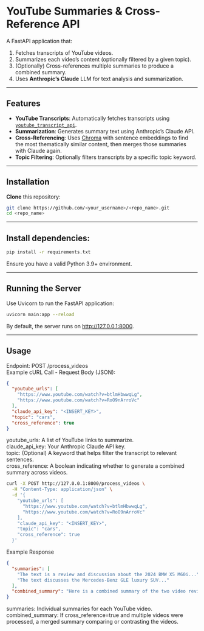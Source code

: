 # YouTube Summaries & Cross-Reference API

A FastAPI application that:
1. Fetches transcripts of YouTube videos.
2. Summarizes each video’s content (optionally filtered by a given topic).
3. (Optionally) Cross-references multiple summaries to produce a combined summary.
4. Uses **Anthropic’s Claude** LLM for text analysis and summarization.

---

## Features

- **YouTube Transcripts**: Automatically fetches transcripts using [`youtube_transcript_api`](https://pypi.org/project/youtube-transcript-api/).
- **Summarization**: Generates summary text using Anthropic’s Claude API.
- **Cross-Referencing**: Uses [Chroma](https://github.com/chroma-core/chroma) with sentence embeddings to find the most thematically similar content, then merges those summaries with Claude again.
- **Topic Filtering**: Optionally filters transcripts by a specific topic keyword.

---

## Installation

**Clone** this repository:
   ```bash
   git clone https://github.com/<your_username>/<repo_name>.git
   cd <repo_name>
   ```

---

## Install dependencies:

   ```bash
  pip install -r requirements.txt
  ```
  
Ensure you have a valid Python 3.9+ environment.

---

## Running the Server
Use Uvicorn to run the FastAPI application:

```bash
uvicorn main:app --reload
```
By default, the server runs on http://127.0.0.1:8000.

---
## Usage
Endpoint: POST /process_videos\
Example cURL Call - Request Body (JSON):

```json
{
  "youtube_urls": [
    "https://www.youtube.com/watch?v=btlmHbwwqLg",
    "https://www.youtube.com/watch?v=RoO9nArroVc"
  ],
  "claude_api_key": "<INSERT_KEY>",
  "topic": "cars",
  "cross_reference": true
}
```
youtube_urls: A list of YouTube links to summarize.\
claude_api_key: Your Anthropic Claude API key.\
topic: (Optional) A keyword that helps filter the transcript to relevant sentences.\
cross_reference: A boolean indicating whether to generate a combined summary across videos.



```bash
curl -X POST http://127.0.0.1:8000/process_videos \
  -H "Content-Type: application/json" \
  -d '{
    "youtube_urls": [
      "https://www.youtube.com/watch?v=btlmHbwwqLg",
      "https://www.youtube.com/watch?v=RoO9nArroVc"
    ],
    "claude_api_key": "<INSERT_KEY>",
    "topic": "cars",
    "cross_reference": true
  }'
```

Example Response
```json
{
  "summaries": [
    "The text is a review and discussion about the 2024 BMW X5 M60i...",
    "The text discusses the Mercedes-Benz GLE luxury SUV..."
  ],
  "combined_summary": "Here is a combined summary of the two video reviews..."
}
```

summaries: Individual summaries for each YouTube video.\
combined_summary: If cross_reference=true and multiple videos were processed, a merged summary comparing or contrasting the videos.